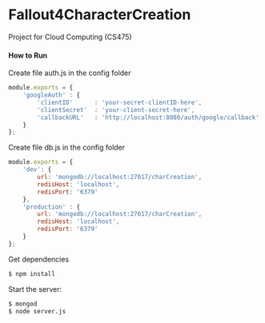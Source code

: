 # Fallout4CharacterCreation
Project for Cloud Computing (CS475)

#### How to Run
Create file auth.js in the config folder
```js
module.exports = {
    'googleAuth' : {
        'clientID'      : 'your-secret-clientID-here',
        'clientSecret'  : 'your-client-secret-here',
        'callbackURL'   : 'http://localhost:8080/auth/google/callback'
    }
};
```

Create file db.js in the config folder
```js
module.exports = {
    'dev': {
        url: 'mongodb://localhost:27017/charCreation',
        redisHost: 'localhost',
        redisPort: '6379'
    },
    'production' : {
        url: 'mongodb://localhost:27017/charCreation',
        redisHost: 'localhost',
        redisPort: '6379'
    }
};

```

Get dependencies
```bash
$ npm install
```

Start the server:
```bash
$ mongod
$ node server.js
```
